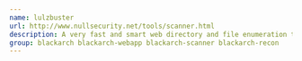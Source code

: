 ```yaml
---
name: lulzbuster
url: http://www.nullsecurity.net/tools/scanner.html
description: A very fast and smart web directory and file enumeration tool written in C.
group: blackarch blackarch-webapp blackarch-scanner blackarch-recon
---
```

